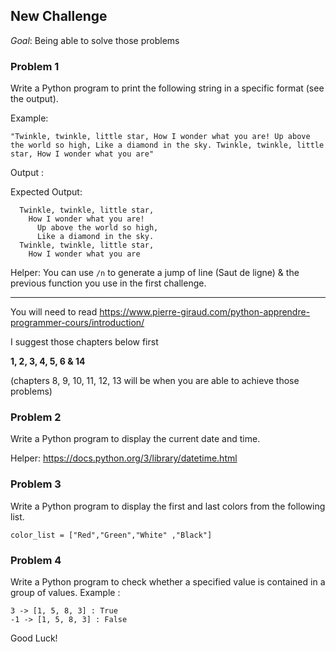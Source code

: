 New Challenge
-------------
_Goal_: Being able to solve those problems


### Problem 1
Write a Python program to print the following string in a specific format (see the output).

Example:
``` 
"Twinkle, twinkle, little star, How I wonder what you are! Up above the world so high, Like a diamond in the sky. Twinkle, twinkle, little star, How I wonder what you are"
```

 Output :

Expected Output:
```
  Twinkle, twinkle, little star,
    How I wonder what you are! 
      Up above the world so high,   		
      Like a diamond in the sky. 
  Twinkle, twinkle, little star, 
    How I wonder what you are
```

Helper: You can use `/n` to generate a jump of line (Saut de ligne) & the previous function you use in the first challenge.


------------
You will need to read https://www.pierre-giraud.com/python-apprendre-programmer-cours/introduction/

I suggest those chapters below first

**1, 2, 3, 4, 5, 6 & 14**

(chapters 8, 9, 10, 11, 12, 13 will be when you are able to achieve those problems)

### Problem 2

Write a Python program to display the current date and time.

Helper: https://docs.python.org/3/library/datetime.html

### Problem 3

Write a Python program to display the first and last colors from the following list.

```
color_list = ["Red","Green","White" ,"Black"]
```


### Problem 4

Write a Python program to check whether a specified value is contained in a group of values.
Example :
```
3 -> [1, 5, 8, 3] : True
-1 -> [1, 5, 8, 3] : False
```

Good Luck!